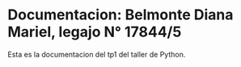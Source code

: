 # Documentacion: Belmonte Diana Mariel, legajo N° 17844/5
Esta es la documentacion del tp1 del taller de Python.
